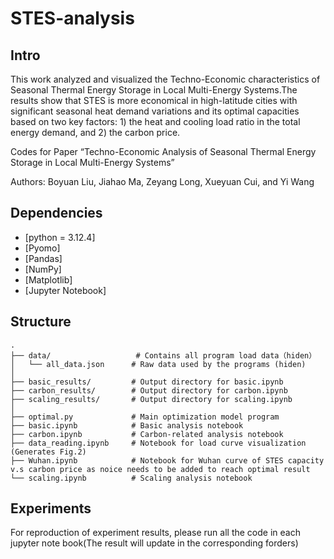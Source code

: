 # STES-analysis
## Intro
This work analyzed and visualized the Techno-Economic characteristics of Seasonal Thermal Energy Storage in Local Multi-Energy Systems.The results show that STES is more economical in high-latitude cities with significant seasonal heat demand variations and its optimal capacities based on two key factors: 1) the heat and cooling load ratio in the total energy demand, and 2) the carbon price.

Codes for Paper “Techno-Economic Analysis of Seasonal Thermal Energy Storage in Local Multi-Energy Systems”

Authors: Boyuan Liu, Jiahao Ma, Zeyang Long, Xueyuan Cui, and Yi Wang

## Dependencies
- [python = 3.12.4]
- [Pyomo]
- [Pandas]
- [NumPy]
- [Matplotlib]
- [Jupyter Notebook]
## Structure
```plaintext
.
├── data/                   # Contains all program load data（hiden）
│   └── all_data.json      # Raw data used by the programs (hiden)
│
├── basic_results/         # Output directory for basic.ipynb
├── carbon_results/        # Output directory for carbon.ipynb  
├── scaling_results/       # Output directory for scaling.ipynb
│
├── optimal.py             # Main optimization model program
├── basic.ipynb            # Basic analysis notebook
├── carbon.ipynb           # Carbon-related analysis notebook  
├── data_reading.ipynb     # Notebook for load curve visualization (Generates Fig.2)
├── Wuhan.ipynb            # Notebook for Wuhan curve of STES capacity v.s carbon price as noice needs to be added to reach optimal result
└── scaling.ipynb          # Scaling analysis notebook
```
## Experiments
For reproduction of experiment results, please run all the code in each jupyter note book(The result will update in the corresponding forders)
